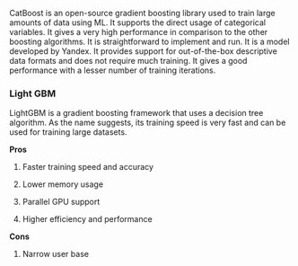 CatBoost is an open-source gradient boosting library used to train large amounts of data using ML. It supports the direct usage of categorical variables. It gives a very high performance in comparison to the other boosting algorithms. It is straightforward to implement and run. It is a model developed by Yandex. It provides support for out-of-the-box descriptive data formats and does not require much training. It gives a good performance with a lesser number of training iterations.

### **Light GBM**

LightGBM is a gradient boosting framework that uses a decision tree algorithm. As the name suggests, its training speed is very fast and can be used for training large datasets. 

**Pros**

1. Faster training speed and accuracy
    
2. Lower memory usage
    
3. Parallel GPU support
    
4. Higher efficiency and performance
    

**Cons**

1. Narrow user base